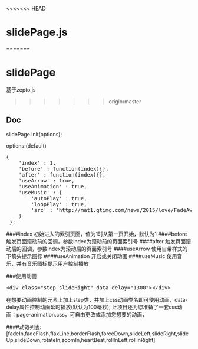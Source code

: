 <<<<<<< HEAD
# slidePage.js
=======
# slidePage
基于zepto.js
>>>>>>> origin/master
## Doc
slidePage.init(options);

options:(default)

<pre>
{
    'index' : 1,
    'before' : function(index){},
    'after' : function(index){},
    'useArrow' : true,
    'useAnimation' : true,
    'useMusic' : {
        'autoPlay' : true,
        'loopPlay' : true,
        'src' : 'http://mat1.gtimg.com/news/2015/love/FadeAway.mp3'
    }
 };
</pre>
####index
初始进入的索引页面，值为1时从第一页开始，默认为1
####before
触发页面滚动前的回调，参数index为滚动前的页面索引号
####after
触发页面滚动后的回调，参数index为滚动后的页面索引号
####useArrow
使用自带样式的下箭头提示图标
####useAnimation
开启或关闭动画
####useMusic
使用音乐，并有音乐图标提示用户控制播放

###使用动画
<pre>
&lt;div class="step slideRight" data-delay="1300"&gt;&lt;/div&gt;
</pre>
在想要动画控制的元素上加上step类，并加上css动画类名即可使用动画，data-delay属性控制动画延时播放(默认为100毫秒);
此项目还为您准备了一套css动画：page-animation.css，可自由更改或添加您想要的动画，

####动效列表:
[fadeIn,fadeFlash,flaxLine,borderFlash,forceDown,slideLeft,slideRight,slideUp,slideDown,rotateIn,zoomIn,heartBeat,rollInLeft,rollInRight]
